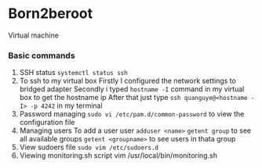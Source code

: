 # Born2beroot
Virtual machine 
### Basic commands
1. SSH status
`systemctl status ssh`
2. To ssh to my virtual box
Firstly I configured the network settings to bridged adapter
Secondly i typed `hostname -I` command in my virtual box to get the hostname ip
After that just type `ssh quanguye@<hostname -I> -p 4242` in my terminal
3. Password managing
`sudo vi /etc/pam.d/common-password` to view the configuration file
4. Managing users
To add a user user `adduser <name>`
`getent group` to see all available groups
`getent <groupname>` to see users in thata group
5. View sudoers file
`sudo vim /etc/sudoers.d`
6. Viewing monitoring.sh script
vim /usr/local/bin/monitoring.sh
